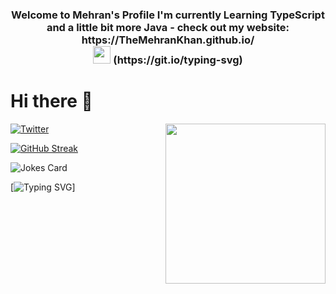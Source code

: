 
<h3 align="center">
  Welcome to Mehran's Profile I'm currently Learning TypeScript and a little bit more Java - check out my website:  
<center> https://TheMehranKhan.github.io/ </center>
  <img src="https://media.giphy.com/media/hvRJCLFzcasrR4ia7z/giphy.gif" width="28">
  (https://git.io/typing-svg)
</h3>
    
# Hi there 👋

<div align="left">
  <a href="https://twitter.com/TheMehranKhan">
    <img
      src="https://img.shields.io/twitter/follow/TheMehranKhan?label=Twitter&logo=twitter&style=flat-square&color=1da1f2&logoColor=ffffff"
      alt="Twitter"
    />
  </a>

  <a href="https://app.daily.dev/TheMehranKhan" target="_blank">
    <img
      width="256"
      align="right"
      src="https://api.daily.dev/devcards/079630a7c5704722875437353a4c75fe.png?r=omj"
    />
  </a>
</div> 

[![GitHub Streak](https://github-readme-streak-stats.herokuapp.com/?user=TheMehranKhan&theme=dark)](https://git.io/streak-stats)

<!-- Markdown -->

![Jokes Card](https://readme-jokes.vercel.app/api)  

[![Typing SVG](https://readme-typing-svg.herokuapp.com/?lines=I+love+automation+but!;my+country+is+sanctioned;so+I+self+host+everything.)]
